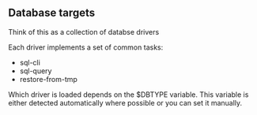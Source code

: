 Database targets
----------------

Think of this as a collection of databse drivers

Each driver implements a set of common tasks:

* sql-cli
* sql-query
* restore-from-tmp

Which driver is loaded depends on the $DBTYPE variable. This
variable is either detected automatically where possible
or you can set it manually.

